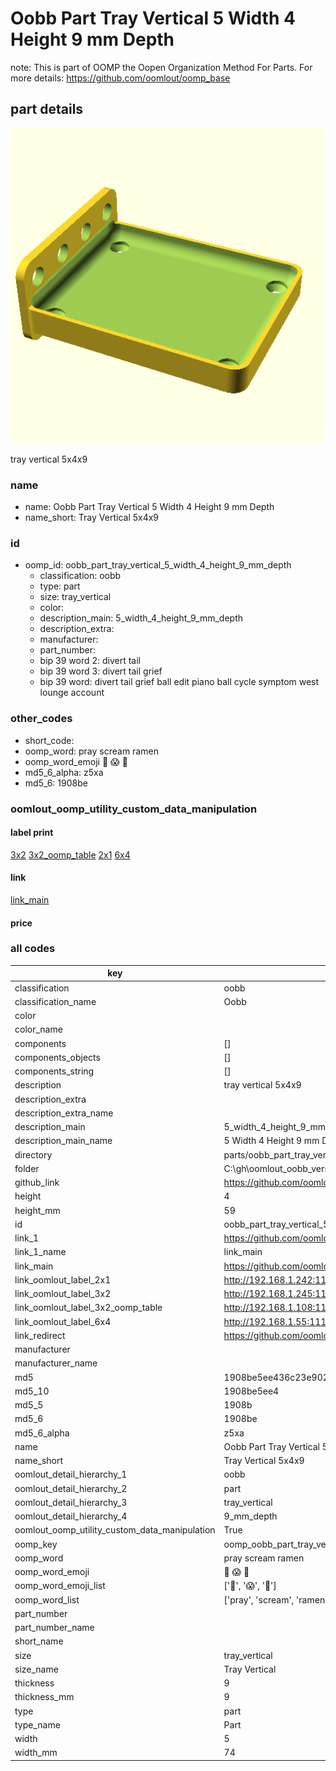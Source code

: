 # Oobb Part Tray Vertical 5 Width 4 Height 9 mm Depth  

note: This is part of OOMP the Oopen Organization Method For Parts. For more details: https://github.com/oomlout/oomp_base

##  part details
  

[![](3dpr.png)](3dpr.png)

tray vertical 5x4x9



### name
* name: Oobb Part Tray Vertical 5 Width 4 Height 9 mm Depth
* name_short: Tray Vertical 5x4x9 
### id
* oomp_id: oobb_part_tray_vertical_5_width_4_height_9_mm_depth
  * classification: oobb
  * type: part
  * size: tray_vertical
  * color: 
  * description_main: 5_width_4_height_9_mm_depth
  * description_extra: 
  * manufacturer: 
  * part_number: 
  * bip 39 word 2: divert tail
  * bip 39 word 3: divert tail grief
  * bip 39 word: divert tail grief ball edit piano ball cycle symptom west lounge account

### other_codes
* short_code: 
* oomp_word: pray scream ramen
* oomp_word_emoji :pray: :scream: :ramen:
* md5_6_alpha: z5xa
* md5_6: 1908be






### oomlout_oomp_utility_custom_data_manipulation
#### label print
[3x2](http://192.168.1.245:1112/?label=oomp%20z5xa)
[3x2_oomp_table](http://192.168.1.108:1112/?label=oomp%20z5xa)
[2x1](http://192.168.1.242:1112/?label=oomp%20z5xa)
[6x4](http://192.168.1.55:1112/?label=oomp%20z5xa)    

#### link

[link_main](https://github.com/oomlout/oomlout_oobb_version_4_generated_parts/tree/main/navigation_oomp/oobb/part/tray_vertical/5_width_4_height_9_mm_depth/part)                              

#### price







### all codes 
| key | value |  
| --- | --- |  
| classification | oobb |  
| classification_name | Oobb |  
| color |  |  
| color_name |  |  
| components | [] |  
| components_objects | [] |  
| components_string | [] |  
| description | tray vertical 5x4x9 |  
| description_extra |  |  
| description_extra_name |  |  
| description_main | 5_width_4_height_9_mm_depth |  
| description_main_name | 5 Width 4 Height 9 mm Depth |  
| directory | parts/oobb_part_tray_vertical_5_width_4_height_9_mm_depth |  
| folder | C:\gh\oomlout_oobb_version_4_generated_parts\parts\oobb_part_tray_vertical_5_width_4_height_9_mm_depth |  
| github_link | https://github.com/oomlout/oomlout_oomp_part_src/tree/main/parts/oobb_part_tray_vertical_5_width_4_height_9_mm_depth |  
| height | 4 |  
| height_mm | 59 |  
| id | oobb_part_tray_vertical_5_width_4_height_9_mm_depth |  
| link_1 | https://github.com/oomlout/oomlout_oobb_version_4_generated_parts/tree/main/navigation_oomp/oobb/part/tray_vertical/5_width_4_height_9_mm_depth/part |  
| link_1_name | link_main |  
| link_main | https://github.com/oomlout/oomlout_oobb_version_4_generated_parts/tree/main/navigation_oomp/oobb/part/tray_vertical/5_width_4_height_9_mm_depth/part |  
| link_oomlout_label_2x1 | http://192.168.1.242:1112/?label=oomp%20z5xa |  
| link_oomlout_label_3x2 | http://192.168.1.245:1112/?label=oomp%20z5xa |  
| link_oomlout_label_3x2_oomp_table | http://192.168.1.108:1112/?label=oomp%20z5xa |  
| link_oomlout_label_6x4 | http://192.168.1.55:1112/?label=oomp%20z5xa |  
| link_redirect | https://github.com/oomlout/oomlout_oobb_version_4_generated_parts/tree/main/parts/oobb_tray_vertical_05_04_09 |  
| manufacturer |  |  
| manufacturer_name |  |  
| md5 | 1908be5ee436c23e9023311ecd3751fe |  
| md5_10 | 1908be5ee4 |  
| md5_5 | 1908b |  
| md5_6 | 1908be |  
| md5_6_alpha | z5xa |  
| name | Oobb Part Tray Vertical 5 Width 4 Height 9 mm Depth |  
| name_short | Tray Vertical 5x4x9  |  
| oomlout_detail_hierarchy_1 | oobb |  
| oomlout_detail_hierarchy_2 | part |  
| oomlout_detail_hierarchy_3 | tray_vertical |  
| oomlout_detail_hierarchy_4 | 9_mm_depth |  
| oomlout_oomp_utility_custom_data_manipulation | True |  
| oomp_key | oomp_oobb_part_tray_vertical_5_width_4_height_9_mm_depth |  
| oomp_word | pray scream ramen |  
| oomp_word_emoji | :pray: :scream: :ramen: |  
| oomp_word_emoji_list | [':pray:', ':scream:', ':ramen:'] |  
| oomp_word_list | ['pray', 'scream', 'ramen'] |  
| part_number |  |  
| part_number_name |  |  
| short_name |  |  
| size | tray_vertical |  
| size_name | Tray Vertical |  
| thickness | 9 |  
| thickness_mm | 9 |  
| type | part |  
| type_name | Part |  
| width | 5 |  
| width_mm | 74 |  

